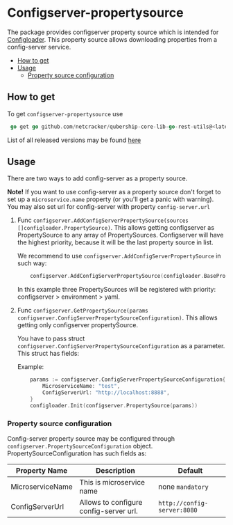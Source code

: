 # Configserver-propertysource

The package provides configserver property source which is intended for [Configloader](../configloader/README.md).
 This property source allows downloading properties from a config-server service.

- [How to get](#how-to-get)
- [Usage](#usage)
   * [Property source configuration](#property-source-configuration)

## How to get

To get `configserver-propertysource` use
```go
 go get go github.com/netcracker/qubership-core-lib-go-rest-utils@<latest released version>
```

List of all released versions may be found [here](https://github.com/netcracker/qubership-core-lib-go-rest-utils/-/tags)

## Usage

There are two ways to add config-server as a property source. 

**Note!** If you want to use config-server as a property source don't forget to set up a `microservice.name` property (or you'll get a panic with warning). 
You may also set url for config-server with property `config-server.url`

1. Func `configserver.AddConfigServerPropertySource(sources []configloader.PropertySource)`. This allows getting configserver as PropertySource
   to any array of PropertySources. Configserver will have the highest priority, because it will be the last property source in list.

    We recommend to use `configserver.AddConfigServerPropertySource` in such way:
    ```go
        configserver.AddConfigServerPropertySource(configloader.BasePropertySource())
    ```
    In this example three PropertySources will be registered with priority: configserver > environment > yaml.

2. Func `configserver.GetPropertySource(params configserver.ConfigServerPropertySourceConfiguration)`. This allows getting only configserver propertySource.

    You have to pass struct `configserver.ConfigServerPropertySourceConfiguration` as a parameter. This struct has fields:
   
    Example:
    ```go
        params := configserver.ConfigServerPropertySourceConfiguration{
            MicroserviceName: "test",
            ConfigServerUrl: "http://localhost:8888",
        }
        configloader.Init(configserver.PropertySource(params))
    ```

### Property source configuration

Config-server property source may be configured through `configserver.PropertySourceConfiguration` object.
PropertySourceConfiguration has such fields as:

|Property Name | Description | Default |
|--------------|-------------|---------|
|MicroserviceName | This is microservice name |none `mandatory`|
|ConfigServerUrl| Allows to configure config-server url. |`http://config-server:8080`|


